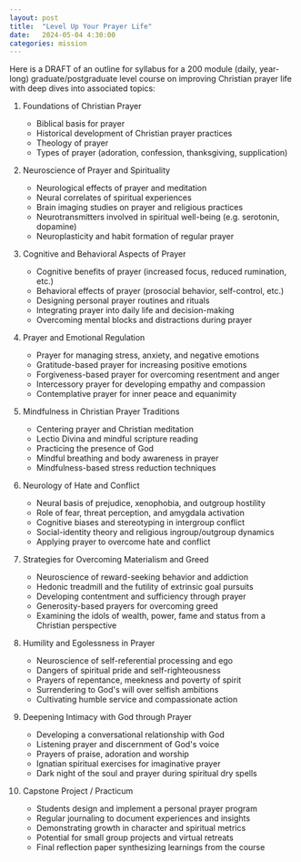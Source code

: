 ```yaml
---
layout: post
title:  "Level Up Your Prayer Life"
date:   2024-05-04 4:30:00
categories: mission
---
```


Here is a DRAFT of an outline for syllabus for a 200 module (daily, year-long) graduate/postgraduate level course on improving Christian prayer life with deep dives into associated topics:

1. Foundations of Christian Prayer

   - Biblical basis for prayer
   - Historical development of Christian prayer practices
   - Theology of prayer
   - Types of prayer (adoration, confession, thanksgiving, supplication)

2. Neuroscience of Prayer and Spirituality  

   - Neurological effects of prayer and meditation
   - Neural correlates of spiritual experiences
   - Brain imaging studies on prayer and religious practices
   - Neurotransmitters involved in spiritual well-being (e.g. serotonin, dopamine)
   - Neuroplasticity and habit formation of regular prayer

3. Cognitive and Behavioral Aspects of Prayer

   - Cognitive benefits of prayer (increased focus, reduced rumination, etc.)
   - Behavioral effects of prayer (prosocial behavior, self-control, etc.)
   - Designing personal prayer routines and rituals
   - Integrating prayer into daily life and decision-making
   - Overcoming mental blocks and distractions during prayer

4. Prayer and Emotional Regulation

   - Prayer for managing stress, anxiety, and negative emotions  
   - Gratitude-based prayer for increasing positive emotions
   - Forgiveness-based prayer for overcoming resentment and anger
   - Intercessory prayer for developing empathy and compassion
   - Contemplative prayer for inner peace and equanimity

5. Mindfulness in Christian Prayer Traditions

   - Centering prayer and Christian meditation 
   - Lectio Divina and mindful scripture reading
   - Practicing the presence of God
   - Mindful breathing and body awareness in prayer
   - Mindfulness-based stress reduction techniques

6. Neurology of Hate and Conflict

   - Neural basis of prejudice, xenophobia, and outgroup hostility
   - Role of fear, threat perception, and amygdala activation
   - Cognitive biases and stereotyping in intergroup conflict
   - Social-identity theory and religious ingroup/outgroup dynamics
   - Applying prayer to overcome hate and conflict

7. Strategies for Overcoming Materialism and Greed

   - Neuroscience of reward-seeking behavior and addiction
   - Hedonic treadmill and the futility of extrinsic goal pursuits
   - Developing contentment and sufficiency through prayer  
   - Generosity-based prayers for overcoming greed
   - Examining the idols of wealth, power, fame and status from a Christian perspective

8. Humility and Egolessness in Prayer

   - Neuroscience of self-referential processing and ego
   - Dangers of spiritual pride and self-righteousness 
   - Prayers of repentance, meekness and poverty of spirit
   - Surrendering to God's will over selfish ambitions
   - Cultivating humble service and compassionate action

9. Deepening Intimacy with God through Prayer

   - Developing a conversational relationship with God
   - Listening prayer and discernment of God's voice
   - Prayers of praise, adoration and worship 
   - Ignatian spiritual exercises for imaginative prayer
   - Dark night of the soul and prayer during spiritual dry spells

10. Capstone Project / Practicum

    - Students design and implement a personal prayer program 
    - Regular journaling to document experiences and insights
    - Demonstrating growth in character and spiritual metrics  
    - Potential for small group projects and virtual retreats
    - Final reflection paper synthesizing learnings from the course